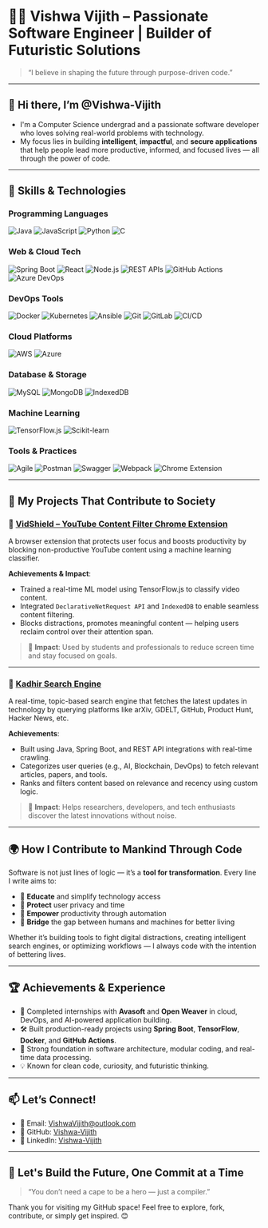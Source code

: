 # 👨‍💻 Vishwa Vijith – Passionate Software Engineer | Builder of Futuristic Solutions

> “I believe in shaping the future through purpose-driven code.”

---

## 👋 Hi there, I’m @Vishwa-Vijith

- I'm a Computer Science undergrad and a passionate software developer who loves solving real-world problems with technology.
-  My focus lies in building **intelligent**, **impactful**, and **secure applications** that help people lead more productive, informed, and focused lives — all through the power of code.

---

## 💼 Skills & Technologies

### Programming Languages
![Java](https://img.shields.io/badge/Java-ED8B00?style=flat&logo=java&logoColor=white)
![JavaScript](https://img.shields.io/badge/JavaScript-323330?style=flat&logo=javascript&logoColor=F7DF1E)
![Python](https://img.shields.io/badge/Python-3776AB?style=flat&logo=python&logoColor=white)
![C](https://img.shields.io/badge/C-A8B9CC?style=flat&logo=c&logoColor=white)

### Web & Cloud Tech
![Spring Boot](https://img.shields.io/badge/Spring_Boot-6DB33F?style=flat&logo=spring-boot&logoColor=white)
![React](https://img.shields.io/badge/React-61DAFB?style=flat&logo=react&logoColor=black)
![Node.js](https://img.shields.io/badge/Node.js-339933?style=flat&logo=node.js&logoColor=white)
![REST APIs](https://img.shields.io/badge/REST-25A1E2?style=flat&logo=rest&logoColor=white)
![GitHub Actions](https://img.shields.io/badge/GitHub_Actions-2088FF?style=flat&logo=github-actions&logoColor=white)
![Azure DevOps](https://img.shields.io/badge/Azure_DevOps-0078D4?style=flat&logo=azuredevops&logoColor=white)

### DevOps Tools
![Docker](https://img.shields.io/badge/Docker-2496ED?style=flat&logo=docker&logoColor=white)
![Kubernetes](https://img.shields.io/badge/Kubernetes-326CE5?style=flat&logo=kubernetes&logoColor=white)
![Ansible](https://img.shields.io/badge/Ansible-1F2A00?style=flat&logo=ansible&logoColor=white)
![Git](https://img.shields.io/badge/Git-F05032?style=flat&logo=git&logoColor=white)
![GitLab](https://img.shields.io/badge/GitLab-FC6D26?style=flat&logo=gitlab&logoColor=white)
![CI/CD](https://img.shields.io/badge/CI/CD-0078D4?style=flat&logo=azuredevops&logoColor=white)

### Cloud Platforms
![AWS](https://img.shields.io/badge/AWS-232F3E?style=flat&logo=amazon-aws&logoColor=white)
![Azure](https://img.shields.io/badge/Azure-0089D6?style=flat&logo=microsoft-azure&logoColor=white)

### Database & Storage
![MySQL](https://img.shields.io/badge/MySQL-4479A1?style=flat&logo=mysql&logoColor=white)
![MongoDB](https://img.shields.io/badge/MongoDB-47A248?style=flat&logo=mongodb&logoColor=white)
![IndexedDB](https://img.shields.io/badge/IndexedDB-FF6600?style=flat&logo=googlechrome&logoColor=white)

### Machine Learning
![TensorFlow.js](https://img.shields.io/badge/TensorFlow.js-FF6F00?style=flat&logo=tensorflow&logoColor=white)
![Scikit-learn](https://img.shields.io/badge/Scikit-learn-F7931E?style=flat&logo=scikit-learn&logoColor=white)

### Tools & Practices
![Agile](https://img.shields.io/badge/Agile-76C7C0?style=flat&logo=agile&logoColor=white)
![Postman](https://img.shields.io/badge/Postman-FF6C37?style=flat&logo=postman&logoColor=white)
![Swagger](https://img.shields.io/badge/Swagger-85EA2D?style=flat&logo=swagger&logoColor=black)
![Webpack](https://img.shields.io/badge/Webpack-8DD6F9?style=flat&logo=webpack&logoColor=black)
![Chrome Extension](https://img.shields.io/badge/Chrome_Extension-4285F4?style=flat&logo=googlechrome&logoColor=white)


---

## 🚀 My Projects That Contribute to Society

### 🔹 [VidShield – YouTube Content Filter Chrome Extension](https://github.com/Vishwa-Vijith/Vid-Shield)

A browser extension that protects user focus and boosts productivity by blocking non-productive YouTube content using a machine learning classifier.

**Achievements & Impact**:
- Trained a real-time ML model using TensorFlow.js to classify video content.
- Integrated `DeclarativeNetRequest API` and `IndexedDB` to enable seamless content filtering.
- Blocks distractions, promotes meaningful content — helping users reclaim control over their attention span.

> 📌 **Impact**: Used by students and professionals to reduce screen time and stay focused on goals.

---

### 🔹 [Kadhir Search Engine](https://github.com/Vishwa-Vijith/Kadhir-Search-Engine)

A real-time, topic-based search engine that fetches the latest updates in technology by querying platforms like arXiv, GDELT, GitHub, Product Hunt, Hacker News, etc.

**Achievements**:
- Built using Java, Spring Boot, and REST API integrations with real-time crawling.
- Categorizes user queries (e.g., AI, Blockchain, DevOps) to fetch relevant articles, papers, and tools.
- Ranks and filters content based on relevance and recency using custom logic.

> 📌 **Impact**: Helps researchers, developers, and tech enthusiasts discover the latest innovations without noise.

---

## 🌍 How I Contribute to Mankind Through Code

Software is not just lines of logic — it’s a **tool for transformation**. Every line I write aims to:
- 🌱 **Educate** and simplify technology access
- 🔐 **Protect** user privacy and time
- 🧠 **Empower** productivity through automation
- 🤝 **Bridge** the gap between humans and machines for better living

Whether it’s building tools to fight digital distractions, creating intelligent search engines, or optimizing workflows — I always code with the intention of bettering lives.

---

## 🏆 Achievements & Experience

- 🧠 Completed internships with **Avasoft** and **Open Weaver** in cloud, DevOps, and AI-powered application building.
- 🛠️ Built production-ready projects using **Spring Boot**, **TensorFlow**, **Docker**, and **GitHub Actions**.
- 🧪 Strong foundation in software architecture, modular coding, and real-time data processing.
- 💡 Known for clean code, curiosity, and futuristic thinking.

---

## 📫 Let’s Connect!

- 📧 Email: VishwaVijith@outlook.com  
- 🔗 GitHub: [Vishwa-Vijith](https://github.com/Vishwa-Vijith)
- 🧠 LinkedIn: [Vishwa-Vijith](https://www.linkedin.com/in/vishwa-vijith/)

---

## 🙌 Let's Build the Future, One Commit at a Time

> “You don’t need a cape to be a hero — just a compiler.”

Thank you for visiting my GitHub space! Feel free to explore, fork, contribute, or simply get inspired. 😊

